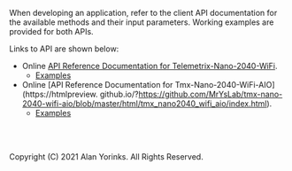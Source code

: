 When developing an application, refer to the client API documentation for the available 
methods and their input parameters. Working examples are provided for both APIs.

Links to API are shown below:

* Online [API Reference Documentation for Telemetrix-Nano-2040-WiFi](https://htmlpreview.github.io/?https://github.com/MrYsLab/telemetrix-nano-2040-wifi/blob/master/html/tmx_nano2040_wifi/index.html).
    * [Examples](https://github.com/MrYsLab/telemetrix-nano-2040-wifi/tree/master/examples)
* Online [API Reference Documentation for Tmx-Nano-2040-WiFi-AIO](https://htmlpreview. github.io/?https://github.com/MrYsLab/tmx-nano-2040-wifi-aio/blob/master/html/tmx_nano2040_wifi_aio/index.html).
    * [Examples](https://github.com/MrYsLab/tmx-nano-2040-wifi-aio/tree/master/examples)

<br>
<br>


Copyright (C) 2021 Alan Yorinks. All Rights Reserved.
